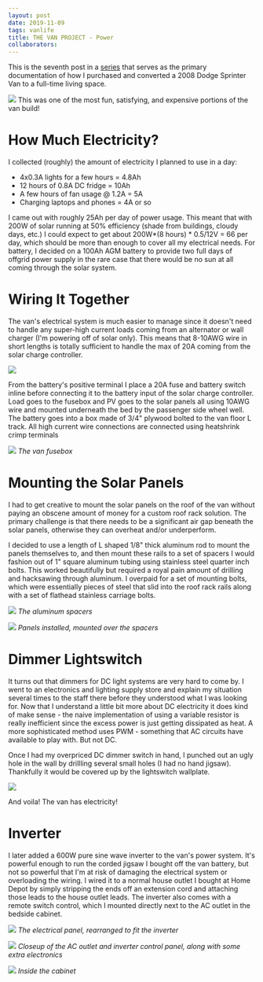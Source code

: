 ```yaml
---
layout: post
date: 2019-11-09
tags: vanlife
title: THE VAN PROJECT - Power
collaborators:
---
```


This is the seventh post in a [series](/tag/vanlife) that serves as the primary documentation of how I purchased and converted a 2008 Dodge Sprinter Van to a full-time living space.

![](/images/van/electricity/solar1.jpg)
This was one of the most fun, satisfying, and expensive portions of the van build!

# How Much Electricity?

I collected (roughly) the amount of electricity I planned to use in a day:
* 4x0.3A lights for a few hours = 4.8Ah
* 12 hours of 0.8A DC fridge = 10Ah
* A few hours of fan usage @ 1.2A = 5A
* Charging laptops and phones = 4A or so

I came out with roughly 25Ah per day of power usage. This meant that with 200W of solar running at 50% efficiency (shade from buildings, cloudy days, etc.) I could expect to get about 200W*(8 hours) * 0.5/12V = 66 per day, which should be more than enough to cover all my electrical needs. For battery, I decided on a 100Ah AGM battery to provide two full days of offgrid power supply in the rare case that there would be no sun at all coming through the solar system.

# Wiring It Together

The van's electrical system is much easier to manage since it doesn't need to handle any super-high current loads coming from an alternator or wall charger (I'm powering off of solar only). This means that 8-10AWG wire in short lengths is totally sufficient to handle the max of 20A coming from the solar charge controller.

![](/images/van/electricity/battery1.jpg)

From the battery's positive terminal I place a 20A fuse and battery switch inline before connecting it to the battery input of the solar charge controller. Load goes to the fusebox and PV goes to the solar panels all using 10AWG wire and mounted underneath the bed by the passenger side wheel well. The battery goes into a box made of 3/4" plywood bolted to the van floor L track. All high current wire connections are connected using heatshrink crimp terminals

![](/images/van/electricity/fusebox.jpg)
*The van fusebox*

# Mounting the Solar Panels

I had to get creative to mount the solar panels on the roof of the van without paying an obscene amount of money for a custom roof rack solution. The primary challenge is that there needs to be a significant air gap beneath the solar panels, otherwise they can overheat and/or underperform.

I decided to use a length of L shaped 1/8" thick aluminum rod to mount the panels themselves to, and then mount these rails to a set of spacers I would fashion out of 1" square aluminum tubing using stainless steel quarter inch bolts. This worked beautifully but required a royal pain amount of drilling and hacksawing through aluminum. I overpaid for a set of mounting bolts, which were essentially pieces of steel that slid into the roof rack rails along with a set of flathead stainless carriage bolts.

![](/images/van/electricity/spacers.jpg)
*The aluminum spacers*

![](/images/van/electricity/solar2.jpg)
*Panels installed, mounted over the spacers*


# Dimmer Lightswitch

It turns out that dimmers for DC light systems are very hard to come by. I went to an electronics and lighting supply store and explain my situation several times to the staff there before they understood what I was looking for. Now that I understand a little bit more about DC electricity it does kind of make sense - the naive implementation of using a variable resistor is really inefficient since the excess power is just getting dissipated as heat. A more sophisticated method uses PWM - something that AC circuits have available to play with. But not DC.

Once I had my overpriced DC dimmer switch in hand, I punched out an ugly hole in the wall by drillling several small holes (I had no hand jigsaw). Thankfully it would be covered up by the lightswitch wallplate.

![](https://media.giphy.com/media/ch2iRuCo3Ifc2peS1j/giphy.gif)

And voila! The van has electricity!

# Inverter

I later added a 600W pure sine wave inverter to the van's power system. It's powerful enough to run the corded jigsaw I bought off the van battery, but not so powerful that I'm at risk of damaging the electrical system or overloading the wiring. I wired it to a normal house outlet I bought at Home Depot by simply stripping the ends off an extension cord and attaching those leads to the house outlet leads. The inverter also comes with a remote switch control, which I mounted directly next to the AC outlet in the bedside cabinet.

![](/images/van/electricity/battery2.jpg)
*The electrical panel, rearranged to fit the inverter*

![](/images/van/electricity/inverter.jpg)
*Closeup of the AC outlet and inverter control panel, along with some extra electronics*

![](/images/van/furniture/seret-howto.jpg)
*Inside the cabinet*
